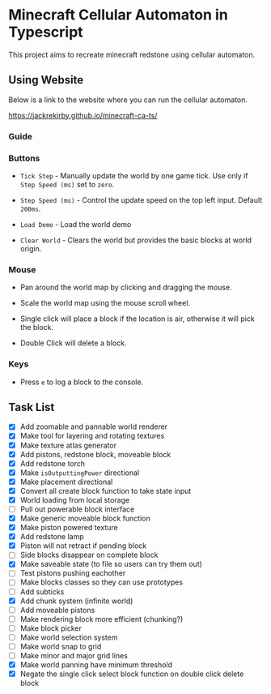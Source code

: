 # Minecraft Cellular Automaton in Typescript

This project aims to recreate minecraft redstone using cellular automaton.

## Using Website

Below is a link to the website where you can run the cellular automaton.

https://jackrekirby.github.io/minecraft-ca-ts/

### Guide

### Buttons

- `Tick Step` - Manually update the world by one game tick. Use only if `Step Speed (ms)` set to `zero`.

- `Step Speed (ms)` - Control the update speed on the top left input. Default `200ms`.
- `Load Demo` - Load the world demo
- `Clear World` - Clears the world but provides the basic blocks at world origin.

### Mouse

- Pan around the world map by clicking and dragging the mouse.
- Scale the world map using the mouse scroll wheel.

- Single click will place a block if the location is air, otherwise it will pick the block.
- Double Click will delete a block.

### Keys

- Press `e` to log a block to the console.

## Task List

- [x] Add zoomable and pannable world renderer
- [x] Make tool for layering and rotating textures
- [x] Make texture atlas generator
- [x] Add pistons, redstone block, moveable block
- [x] Add redstone torch
- [x] Make `isOutputtingPower` directional
- [x] Make placement directional
- [x] Convert all create block function to take state input
- [x] World loading from local storage
- [ ] Pull out powerable block interface
- [x] Make generic moveable block function
- [x] Make piston powered texture
- [x] Add redstone lamp
- [x] Piston will not retract if pending block
- [ ] Side blocks disappear on complete block
- [x] Make saveable state (to file so users can try them out)
- [ ] Test pistons pushing eachother
- [ ] Make blocks classes so they can use prototypes
- [ ] Add subticks
- [x] Add chunk system (infinite world)
- [ ] Add moveable pistons
- [ ] Make rendering block more efficient (chunking?)
- [ ] Make block picker
- [ ] Make world selection system
- [ ] Make world snap to grid
- [ ] Make minor and major grid lines
- [x] Make world panning have minimum threshold
- [x] Negate the single click select block function on double click delete block
